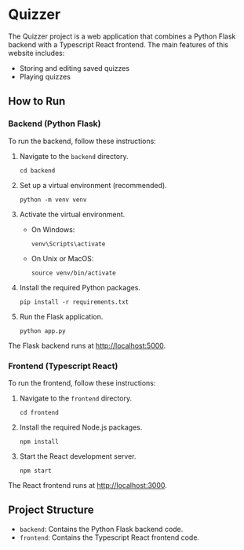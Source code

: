 # Quizzer

The Quizzer project is a web application that combines a Python Flask backend with a Typescript React frontend.
The main features of this website includes:
  - Storing and editing saved quizzes
  - Playing quizzes

## How to Run

### Backend (Python Flask)

To run the backend, follow these instructions:

1. Navigate to the `backend` directory.
    ```
    cd backend
    ```
2. Set up a virtual environment (recommended).

    ```
    python -m venv venv
    ```

3. Activate the virtual environment.
    - On Windows:
        ```
        venv\Scripts\activate
        ```
    - On Unix or MacOS:
        ```
        source venv/bin/activate
        ```
4. Install the required Python packages.
    ```
    pip install -r requirements.txt
    ```
5. Run the Flask application.
    ```
    python app.py
    ```

The Flask backend runs at [http://localhost:5000](http://localhost:5000).

### Frontend (Typescript React)

To run the frontend, follow these instructions:

1. Navigate to the `frontend` directory.
    ```
    cd frontend
    ```
2. Install the required Node.js packages.
    ```
    npm install
    ```
3. Start the React development server.
    ```
    npm start
    ```

The React frontend runs at [http://localhost:3000](http://localhost:3000).

## Project Structure
- `backend`: Contains the Python Flask backend code.
- `frontend`: Contains the Typescript React frontend code.

